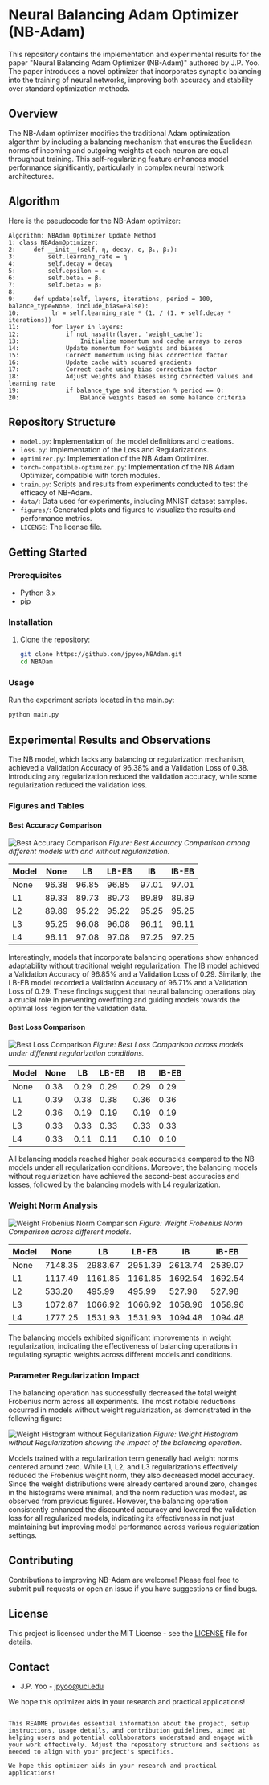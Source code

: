 # Neural Balancing Adam Optimizer (NB-Adam)

This repository contains the implementation and experimental results for the paper "Neural Balancing Adam Optimizer (NB-Adam)" authored by J.P. Yoo. The paper introduces a novel optimizer that incorporates synaptic balancing into the training of neural networks, improving both accuracy and stability over standard optimization methods.

## Overview

The NB-Adam optimizer modifies the traditional Adam optimization algorithm by including a balancing mechanism that ensures the Euclidean norms of incoming and outgoing weights at each neuron are equal throughout training. This self-regularizing feature enhances model performance significantly, particularly in complex neural network architectures.
## Algorithm

Here is the pseudocode for the NB-Adam optimizer:

```plaintext
Algorithm: NBAdam Optimizer Update Method
1: class NBAdamOptimizer:
2:     def __init__(self, η, decay, ε, β₁, β₂):
3:         self.learning_rate = η
4:         self.decay = decay
5:         self.epsilon = ε
6:         self.beta₁ = β₁
7:         self.beta₂ = β₂
8: 
9:     def update(self, layers, iterations, period = 100, balance_type=None, include_bias=False):
10:         lr = self.learning_rate * (1. / (1. + self.decay * iterations))
11:         for layer in layers:
12:             if not hasattr(layer, 'weight_cache'):
13:                 Initialize momentum and cache arrays to zeros
14:             Update momentum for weights and biases
15:             Correct momentum using bias correction factor
16:             Update cache with squared gradients
17:             Correct cache using bias correction factor
18:             Adjust weights and biases using corrected values and learning rate
19:             if balance_type and iteration % period == 0:
20:                 Balance weights based on some balance criteria
```

## Repository Structure

- `model.py`: Implementation of the model definitions and creations.
- `loss.py`: Implementation of the Loss and Regularizations.
- `optimizer.py`: Implementation of the NB Adam Optimizer.
- `torch-compatible-optimizer.py`: Implementation of the NB Adam Optimizer, compatible with torch modules.
- `train.py`: Scripts and results from experiments conducted to test the efficacy of NB-Adam.
- `data/`: Data used for experiments, including MNIST dataset samples.
- `figures/`: Generated plots and figures to visualize the results and performance metrics.
- `LICENSE`: The license file.

## Getting Started

### Prerequisites

- Python 3.x
- pip

### Installation

1. Clone the repository:
   ```bash
   git clone https://github.com/jpyoo/NBAdam.git
   cd NBADam
   ```
   
### Usage

Run the experiment scripts located in the main.py:
  ```bash
  python main.py
  ```

## Experimental Results and Observations

The NB model, which lacks any balancing or regularization mechanism, achieved a Validation Accuracy of 96.38% and a Validation Loss of 0.38. Introducing any regularization reduced the validation accuracy, while some regularization reduced the validation loss.

### Figures and Tables

#### Best Accuracy Comparison

![Best Accuracy Comparison](figures/Lp_Acc_Barchart.png)
*Figure: Best Accuracy Comparison among different models with and without regularization.*

| Model      | None  | LB    | LB-EB | IB    | IB-EB |
|------------|-------|-------|-------|-------|-------|
| None       | 96.38 | 96.85 | 96.85 | 97.01 | 97.01 |
| L1         | 89.33 | 89.73 | 89.73 | 89.89 | 89.89 |
| L2         | 89.89 | 95.22 | 95.22 | 95.25 | 95.25 |
| L3         | 95.25 | 96.08 | 96.08 | 96.11 | 96.11 |
| L4         | 96.11 | 97.08 | 97.08 | 97.25 | 97.25 |

Interestingly, models that incorporate balancing operations show enhanced adaptability without traditional weight regularization. The IB model achieved a Validation Accuracy of 96.85% and a Validation Loss of 0.29. Similarly, the LB-EB model recorded a Validation Accuracy of 96.71% and a Validation Loss of 0.29. These findings suggest that neural balancing operations play a crucial role in preventing overfitting and guiding models towards the optimal loss region for the validation data.

#### Best Loss Comparison

![Best Loss Comparison](figures/Best_Loss_Comparison.png)
*Figure: Best Loss Comparison across models under different regularization conditions.*

| Model      | None  | LB    | LB-EB | IB    | IB-EB |
|------------|-------|-------|-------|-------|-------|
| None       | 0.38  | 0.29  | 0.29  | 0.29  | 0.29  |
| L1         | 0.39  | 0.38  | 0.38  | 0.36  | 0.36  |
| L2         | 0.36  | 0.19  | 0.19  | 0.19  | 0.19  |
| L3         | 0.33  | 0.33  | 0.33  | 0.33  | 0.33  |
| L4         | 0.33  | 0.11  | 0.11  | 0.10  | 0.10  |

All balancing models reached higher peak accuracies compared to the NB models under all regularization conditions. Moreover, the balancing models without regularization have achieved the second-best accuracies and losses, followed by the balancing models with L4 regularization.

### Weight Norm Analysis

![Weight Frobenius Norm Comparison](figures/weight_norm.png)
*Figure: Weight Frobenius Norm Comparison across different models.*

| Model      | None      | LB       | LB-EB    | IB       | IB-EB    |
|------------|-----------|----------|----------|----------|----------|
| None       | 7148.35   | 2983.67  | 2951.39  | 2613.74  | 2539.07  |
| L1         | 1117.49   | 1161.85  | 1161.85  | 1692.54  | 1692.54  |
| L2         | 533.20    | 495.99   | 495.99   | 527.98   | 527.98   |
| L3         | 1072.87   | 1066.92  | 1066.92  | 1058.96  | 1058.96  |
| L4         | 1777.25   | 1531.93  | 1531.93  | 1094.48  | 1094.48  |

The balancing models exhibited significant improvements in weight regularization, indicating the effectiveness of balancing operations in regulating synaptic weights across different models and conditions.

### Parameter Regularization Impact

The balancing operation has successfully decreased the total weight Frobenius norm across all experiments. The most notable reductions occurred in models without weight regularization, as demonstrated in the following figure:

![Weight Histogram without Regularization](figures/no_reg_weight_histograms.png)
*Figure: Weight Histogram without Regularization showing the impact of the balancing operation.*

Models trained with a regularization term generally had weight norms centered around zero. While L1, L2, and L3 regularizations effectively reduced the Frobenius weight norm, they also decreased model accuracy. Since the weight distributions were already centered around zero, changes in the histograms were minimal, and the norm reduction was modest, as observed from previous figures. However, the balancing operation consistently enhanced the discounted accuracy and lowered the validation loss for all regularized models, indicating its effectiveness in not just maintaining but improving model performance across various regularization settings.

## Contributing

Contributions to improving NB-Adam are welcome! Please feel free to submit pull requests or open an issue if you have suggestions or find bugs.

## License

This project is licensed under the MIT License - see the [LICENSE](LICENSE) file for details.

## Contact

- J.P. Yoo - jpyoo@uci.edu

We hope this optimizer aids in your research and practical applications!
```

This README provides essential information about the project, setup instructions, usage details, and contribution guidelines, aimed at helping users and potential collaborators understand and engage with your work effectively. Adjust the repository structure and sections as needed to align with your project's specifics.

We hope this optimizer aids in your research and practical applications!

